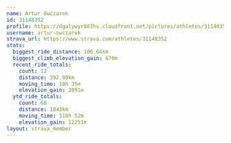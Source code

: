 ```yaml
---
name: Artur Owczarek
id: 31148352
profile: https://dgalywyr863hv.cloudfront.net/pictures/athletes/31148352/15906846/1/large.jpg
username: artur-owczarek
strava_url: https://www.strava.com/athletes/31148352
stats:
  biggest_ride_distance: 106.64km
  biggest_climb_elevation_gain: 670m
  recent_ride_totals:
    count: 12
    distance: 392.99km
    moving_time: 18h 35m
    elevation_gain: 2091m
  ytd_ride_totals:
    count: 68
    distance: 1843km
    moving_time: 110h 52m
    elevation_gain: 12251m
layout: strava_member
--- 
```

